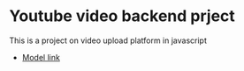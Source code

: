 # Youtube video backend prject

This is a project on video upload platform in javascript
- [Model link](https://app.eraser.io/workspace/YtPqZ1VogxGy1jzIDkzj)